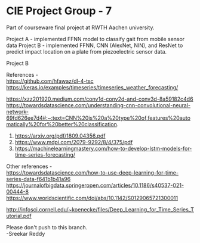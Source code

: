 # CIE Project Group - 7

Part of courseware final project at RWTH Aachen university.

Project A - implemented FFNN model to classify gait from mobile sensor data
Project B - implemented FFNN, CNN (AlexNet, NIN), and ResNet to predict impact location on a plate from piezoelectric sensor data.


Project B 

References -    
https://github.com/hfawaz/dl-4-tsc  
https://keras.io/examples/timeseries/timeseries_weather_forecasting/

https://xzz201920.medium.com/conv1d-conv2d-and-conv3d-8a59182c4d6
https://towardsdatascience.com/understanding-cnn-convolutional-neural-network-69fd626ee7d4#:~:text=CNN%20is%20a%20type%20of,features%20automatically%20for%20better%20classification.

1. https://arxiv.org/pdf/1809.04356.pdf
2. https://www.mdpi.com/2079-9292/8/4/375/pdf
3. https://machinelearningmastery.com/how-to-develop-lstm-models-for-time-series-forecasting/

Other references -  
https://towardsdatascience.com/how-to-use-deep-learning-for-time-series-data-f641b1b41a96
https://journalofbigdata.springeropen.com/articles/10.1186/s40537-021-00444-8
https://www.worldscientific.com/doi/abs/10.1142/S0129065721300011

http://infosci.cornell.edu/~koenecke/files/Deep_Learning_for_Time_Series_Tutorial.pdf

Please don't push to this branch.   
-Sreekar Reddy
